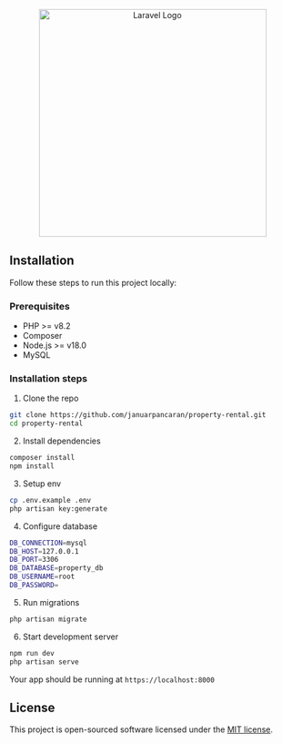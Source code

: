 <p align="center"><a href="https://laravel.com" target="_blank"><img src="https://raw.githubusercontent.com/laravel/art/master/logo-lockup/5%20SVG/2%20CMYK/1%20Full%20Color/laravel-logolockup-cmyk-red.svg" width="400" alt="Laravel Logo"></a></p>

## Installation

Follow these steps to run this project locally:

### Prerequisites

- PHP >= v8.2
- Composer
- Node.js >= v18.0
- MySQL

### Installation steps

1. Clone the repo

```bash
git clone https://github.com/januarpancaran/property-rental.git
cd property-rental
```

2. Install dependencies

```bash
composer install
npm install
```

3. Setup env

```bash
cp .env.example .env
php artisan key:generate
```

4. Configure database

```bash
DB_CONNECTION=mysql
DB_HOST=127.0.0.1
DB_PORT=3306
DB_DATABASE=property_db
DB_USERNAME=root
DB_PASSWORD=
```

5. Run migrations

```bash
php artisan migrate
```

6. Start development server

```bash
npm run dev
php artisan serve
```

Your app should be running at `https://localhost:8000`

## License

This project is open-sourced software licensed under the [MIT license](https://opensource.org/licenses/MIT).
